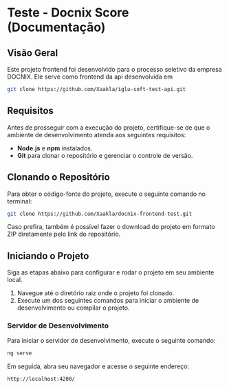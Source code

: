 # Teste - Docnix Score (Documentação)

## Visão Geral

Este projeto frontend foi desenvolvido para o processo seletivo da empresa DOCNIX. Ele serve como frontend da api desenvolvida em

```bash
git clone https://github.com/Xaakla/iglu-soft-test-api.git
```

## Requisitos

Antes de prosseguir com a execução do projeto, certifique-se de que o ambiente de desenvolvimento atenda aos seguintes requisitos:

- **Node.js** e **npm** instalados.
- **Git** para clonar o repositório e gerenciar o controle de versão.

## Clonando o Repositório

Para obter o código-fonte do projeto, execute o seguinte comando no terminal:

```bash
git clone https://github.com/Xaakla/docnix-frontend-test.git
```

Caso prefira, também é possível fazer o download do projeto em formato ZIP diretamente pelo link do repositório.

## Iniciando o Projeto

Siga as etapas abaixo para configurar e rodar o projeto em seu ambiente local.

1. Navegue até o diretório raiz onde o projeto foi clonado.
2. Execute um dos seguintes comandos para iniciar o ambiente de desenvolvimento ou compilar o projeto.

### Servidor de Desenvolvimento

Para iniciar o servidor de desenvolvimento, execute o seguinte comando:

```bash
ng serve
```

Em seguida, abra seu navegador e acesse o seguinte endereço:

```
http://localhost:4200/
```
